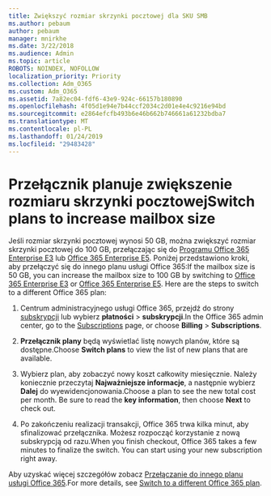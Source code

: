 ```yaml
---
title: Zwiększyć rozmiar skrzynki pocztowej dla SKU SMB
ms.author: pebaum
author: pebaum
manager: mnirkhe
ms.date: 3/22/2018
ms.audience: Admin
ms.topic: article
ROBOTS: NOINDEX, NOFOLLOW
localization_priority: Priority
ms.collection: Adm_O365
ms.custom: Adm_O365
ms.assetid: 7a82ec04-fdf6-43e9-924c-66157b180890
ms.openlocfilehash: 4f05d1e94e7b44ccf2034c2d01e4e4c9216e94bd
ms.sourcegitcommit: e2864efcfb493b6e46b662b746661a61232bdba7
ms.translationtype: MT
ms.contentlocale: pl-PL
ms.lasthandoff: 01/24/2019
ms.locfileid: "29483428"
---
```

# <a name="switch-plans-to-increase-mailbox-size"></a><span data-ttu-id="3cf77-102">Przełącznik planuje zwiększenie rozmiaru skrzynki pocztowej</span><span class="sxs-lookup"><span data-stu-id="3cf77-102">Switch plans to increase mailbox size</span></span>

<span data-ttu-id="3cf77-p101">Jeśli rozmiar skrzynki pocztowej wynosi 50 GB, można zwiększyć rozmiar skrzynki pocztowej do 100 GB, przełączając się do [Programu Office 365 Enterprise E3](https://products.office.com/en-us/business/office-365-enterprise-e3-business-software) lub [Office 365 Enterprise E5](https://products.office.com/en-us/business/office-365-enterprise-e5-business-software). Poniżej przedstawiono kroki, aby przełączyć się do innego planu usługi Office 365:</span><span class="sxs-lookup"><span data-stu-id="3cf77-p101">If the mailbox size is 50 GB, you can increase the mailbox size to 100 GB by switching to [Office 365 Enterprise E3](https://products.office.com/en-us/business/office-365-enterprise-e3-business-software) or [Office 365 Enterprise E5](https://products.office.com/en-us/business/office-365-enterprise-e5-business-software). Here are the steps to switch to a different Office 365 plan:</span></span>
  
1. <span data-ttu-id="3cf77-105">Centrum administracyjnego usługi Office 365, przejdź do strony [subskrypcji](https://go.microsoft.com/fwlink/p/?linkid=842054) lub wybierz **płatności** \> **subskrypcji**.</span><span class="sxs-lookup"><span data-stu-id="3cf77-105">In the Office 365 admin center, go to the [Subscriptions](https://go.microsoft.com/fwlink/p/?linkid=842054) page, or choose **Billing** \> **Subscriptions**.</span></span>
    
2. <span data-ttu-id="3cf77-106">**Przełącznik plany** będą wyświetlać listę nowych planów, które są dostępne.</span><span class="sxs-lookup"><span data-stu-id="3cf77-106">Choose **Switch plans** to view the list of new plans that are available.</span></span> 
    
3. <span data-ttu-id="3cf77-p102">Wybierz plan, aby zobaczyć nowy koszt całkowity miesięcznie. Należy koniecznie przeczytaj **Najważniejsze informacje**, a następnie wybierz **Dalej** do wyewidencjonowania.</span><span class="sxs-lookup"><span data-stu-id="3cf77-p102">Choose a plan to see the new total cost per month. Be sure to read the **key information**, then choose **Next** to check out.</span></span> 
    
4. <span data-ttu-id="3cf77-p103">Po zakończeniu realizacji transakcji, Office 365 trwa kilka minut, aby sfinalizować przełącznika. Możesz rozpocząć korzystanie z nową subskrypcją od razu.</span><span class="sxs-lookup"><span data-stu-id="3cf77-p103">When you finish checkout, Office 365 takes a few minutes to finalize the switch. You can start using your new subscription right away.</span></span>
    
<span data-ttu-id="3cf77-111">Aby uzyskać więcej szczegółów zobacz [Przełączanie do innego planu usługi Office 365](https://support.office.com/article/73318661-8f33-478b-bcc7-fb8d69dbb22a).</span><span class="sxs-lookup"><span data-stu-id="3cf77-111">For more details, see [Switch to a different Office 365 plan](https://support.office.com/article/73318661-8f33-478b-bcc7-fb8d69dbb22a).</span></span>
  

